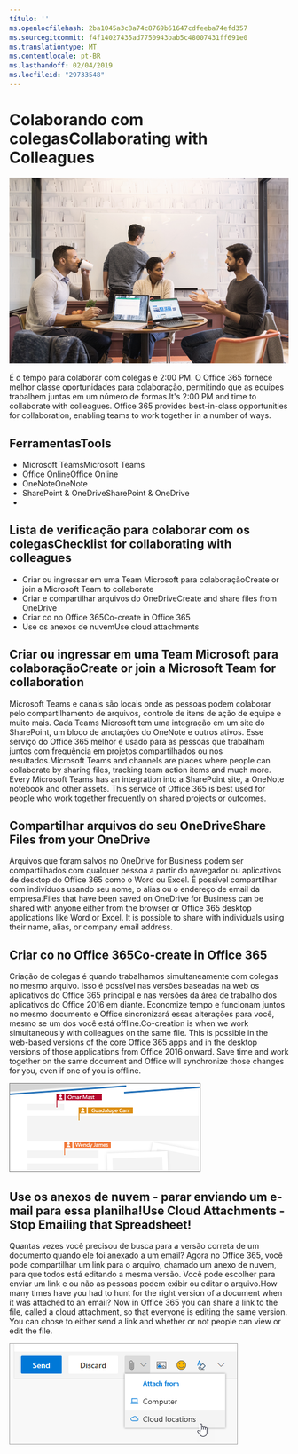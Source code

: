 ```yaml
---
título: ''
ms.openlocfilehash: 2ba1045a3c8a74c8769b61647cdfeeba74efd357
ms.sourcegitcommit: f4f14027435ad7750943bab5c48007431ff691e0
ms.translationtype: MT
ms.contentlocale: pt-BR
ms.lasthandoff: 02/04/2019
ms.locfileid: "29733548"
---
```

# <a name="collaborating-with-colleagues"></a><span data-ttu-id="f45d7-102">Colaborando com colegas</span><span class="sxs-lookup"><span data-stu-id="f45d7-102">Collaborating with Colleagues</span></span>

![Viagem visual](media/ditl_collab.png)

<span data-ttu-id="f45d7-p101">É o tempo para colaborar com colegas e 2:00 PM. O Office 365 fornece melhor classe oportunidades para colaboração, permitindo que as equipes trabalhem juntas em um número de formas.</span><span class="sxs-lookup"><span data-stu-id="f45d7-p101">It's 2:00 PM and time to collaborate with colleagues. Office 365 provides best-in-class opportunities for collaboration, enabling teams to work together in a number of ways.</span></span> 

## <a name="tools"></a><span data-ttu-id="f45d7-106">Ferramentas</span><span class="sxs-lookup"><span data-stu-id="f45d7-106">Tools</span></span>
- <span data-ttu-id="f45d7-107">Microsoft Teams</span><span class="sxs-lookup"><span data-stu-id="f45d7-107">Microsoft Teams</span></span>
- <span data-ttu-id="f45d7-108">Office Online</span><span class="sxs-lookup"><span data-stu-id="f45d7-108">Office Online</span></span>
- <span data-ttu-id="f45d7-109">OneNote</span><span class="sxs-lookup"><span data-stu-id="f45d7-109">OneNote</span></span>
- <span data-ttu-id="f45d7-110">SharePoint & OneDrive</span><span class="sxs-lookup"><span data-stu-id="f45d7-110">SharePoint & OneDrive</span></span>
- 
## <a name="checklist-for-collaborating-with-colleagues"></a><span data-ttu-id="f45d7-111">Lista de verificação para colaborar com os colegas</span><span class="sxs-lookup"><span data-stu-id="f45d7-111">Checklist for collaborating with colleagues</span></span>
- <span data-ttu-id="f45d7-112">Criar ou ingressar em uma Team Microsoft para colaboração</span><span class="sxs-lookup"><span data-stu-id="f45d7-112">Create or join a Microsoft Team to collaborate</span></span>
- <span data-ttu-id="f45d7-113">Criar e compartilhar arquivos do OneDrive</span><span class="sxs-lookup"><span data-stu-id="f45d7-113">Create and share files from OneDrive</span></span> 
- <span data-ttu-id="f45d7-114">Criar co no Office 365</span><span class="sxs-lookup"><span data-stu-id="f45d7-114">Co-create in Office 365</span></span> 
- <span data-ttu-id="f45d7-115">Use os anexos de nuvem</span><span class="sxs-lookup"><span data-stu-id="f45d7-115">Use cloud attachments</span></span>

## <a name="create-or-join-a-microsoft-team-for-collaboration"></a><span data-ttu-id="f45d7-116">Criar ou ingressar em uma Team Microsoft para colaboração</span><span class="sxs-lookup"><span data-stu-id="f45d7-116">Create or join a Microsoft Team for collaboration</span></span>

<span data-ttu-id="f45d7-p102">Microsoft Teams e canais são locais onde as pessoas podem colaborar pelo compartilhamento de arquivos, controle de itens de ação de equipe e muito mais. Cada Teams Microsoft tem uma integração em um site do SharePoint, um bloco de anotações do OneNote e outros ativos. Esse serviço do Office 365 melhor é usado para as pessoas que trabalham juntos com frequência em projetos compartilhados ou nos resultados.</span><span class="sxs-lookup"><span data-stu-id="f45d7-p102">Microsoft Teams and channels are places where people can collaborate by sharing files, tracking team action items and much more. Every Microsoft Teams has an integration into a SharePoint site, a OneNote notebook and other assets. This service of Office 365 is best used for people who work together frequently on shared projects or outcomes.</span></span> 

## <a name="share-files-from-your-onedrive"></a><span data-ttu-id="f45d7-120">Compartilhar arquivos do seu OneDrive</span><span class="sxs-lookup"><span data-stu-id="f45d7-120">Share Files from your OneDrive</span></span>
<span data-ttu-id="f45d7-p103">Arquivos que foram salvos no OneDrive for Business podem ser compartilhados com qualquer pessoa a partir do navegador ou aplicativos de desktop do Office 365 como o Word ou Excel. É possível compartilhar com indivíduos usando seu nome, o alias ou o endereço de email da empresa.</span><span class="sxs-lookup"><span data-stu-id="f45d7-p103">Files that have been saved on OneDrive for Business can be shared with anyone either from the browser or Office 365 desktop applications like Word or Excel. It is possible to share with individuals using their name, alias, or company email address.</span></span> 

## <a name="co-create-in-office-365"></a><span data-ttu-id="f45d7-123">Criar co no Office 365</span><span class="sxs-lookup"><span data-stu-id="f45d7-123">Co-create in Office 365</span></span>
<span data-ttu-id="f45d7-p104">Criação de colegas é quando trabalhamos simultaneamente com colegas no mesmo arquivo. Isso é possível nas versões baseadas na web os aplicativos do Office 365 principal e nas versões da área de trabalho dos aplicativos do Office 2016 em diante.  Economize tempo e funcionam juntos no mesmo documento e Office sincronizará essas alterações para você, mesmo se um dos você está offline.</span><span class="sxs-lookup"><span data-stu-id="f45d7-p104">Co-creation is when we work simultaneously with colleagues on the same file. This is possible in the web-based versions of the core Office 365 apps and in the desktop versions of those applications from Office 2016 onward.  Save time and work together on the same document and Office will synchronize those changes for you, even if one of you is offline.</span></span> 

![Co autor no Word](media/ditl_coauth.png)

## <a name="use-cloud-attachments---stop-emailing-that-spreadsheet"></a><span data-ttu-id="f45d7-128">Use os anexos de nuvem - parar enviando um e-mail para essa planilha!</span><span class="sxs-lookup"><span data-stu-id="f45d7-128">Use Cloud Attachments - Stop Emailing that Spreadsheet!</span></span>
<span data-ttu-id="f45d7-p105">Quantas vezes você precisou de busca para a versão correta de um documento quando ele foi anexado a um email? Agora no Office 365, você pode compartilhar um link para o arquivo, chamado um anexo de nuvem, para que todos está editando a mesma versão.  Você pode escolher para enviar um link e ou não as pessoas podem exibir ou editar o arquivo.</span><span class="sxs-lookup"><span data-stu-id="f45d7-p105">How many times have you had to hunt for the right version of a document when it was attached to an email? Now in Office 365 you can share a link to the file, called a cloud attachment, so that everyone is editing the same version.  You can chose to either send a link and whether or not people can view or edit the file.</span></span> 

![Anexo de nuvem](media/ditl_cloudattach.png)

